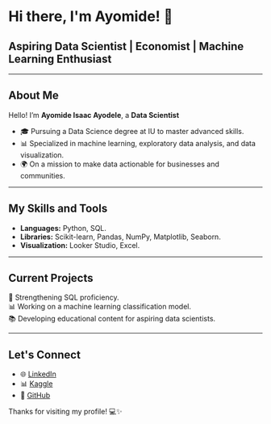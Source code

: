 # Hi there, I'm Ayomide! 👋  

## Aspiring Data Scientist | Economist | Machine Learning Enthusiast  

---

## About Me  

Hello! I’m **Ayomide Isaac Ayodele**, a **Data Scientist**

- 🎓 Pursuing a Data Science degree at IU to master advanced skills.  
- 📊 Specialized in machine learning, exploratory data analysis, and data visualization.
- 🌍 On a mission to make data actionable for businesses and communities.  

---

## My Skills and Tools  

- **Languages:** Python, SQL.  
- **Libraries:** Scikit-learn, Pandas, NumPy, Matplotlib, Seaborn.  
- **Visualization:** Looker Studio, Excel.

---

## Current Projects  

🚀 Strengthening SQL proficiency.  
📊 Working on a machine learning classification model.  
📚 Developing educational content for aspiring data scientists.  

---

## Let's Connect  

- 🌐 [LinkedIn](https://www.linkedin.com/in/ayodele-ayomide-613937196/)  
- 📊 [Kaggle](https://www.kaggle.com/bigbadwolf21)  
- 🔗 [GitHub](https://github.com/Bigbadwolf21)  

Thanks for visiting my profile! 💻✨
